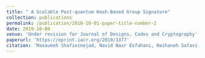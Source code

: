 ```yaml
---
title: " A Scalable Post-quantum Hash-Based Group Signature"
collection: publications
permalink: /publication/2010-10-01-paper-title-number-2
date: 2019-10-08
venue: 'Under revision for Journal of Designs, Codes and Cryptography'
paperurl: 'https://eprint.iacr.org/2019/1377'
citation: 'Masoumeh Shafieinejad, Navid Nasr Esfahani, Reihaneh Safavi-Naini, A Scalable Post-quantum Hash-Based Group Signature, 2019'
---
```

